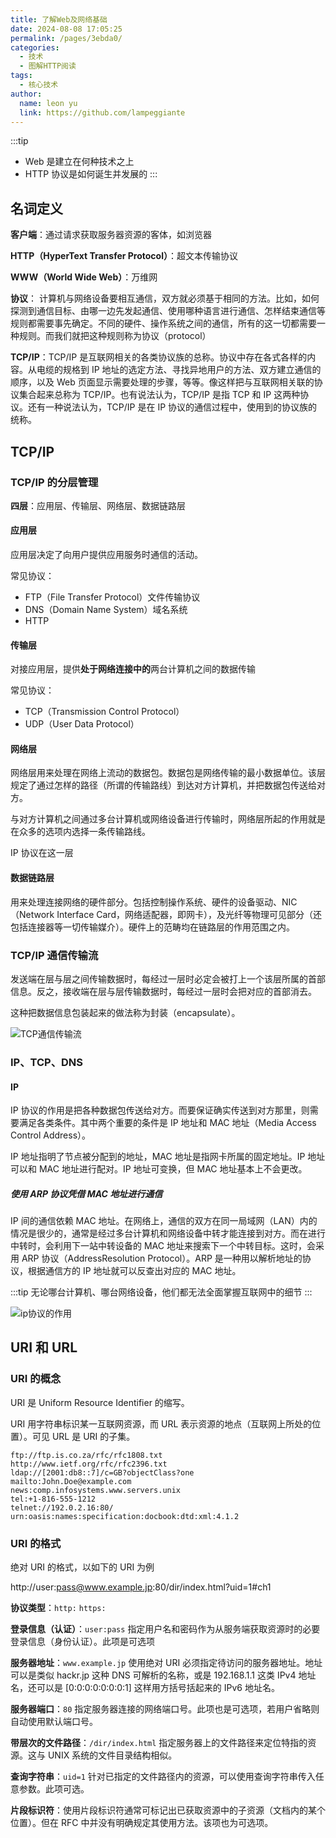 ```yaml
---
title: 了解Web及网络基础
date: 2024-08-08 17:05:25
permalink: /pages/3ebda0/
categories:
  - 技术
  - 图解HTTP阅读
tags:
  - 核心技术
author:
  name: leon yu
  link: https://github.com/lampeggiante
---
```


:::tip

- Web 是建立在何种技术之上
- HTTP 协议是如何诞生并发展的
  :::

## 名词定义

**客户端**：通过请求获取服务器资源的客体，如浏览器

**HTTP（HyperText Transfer Protocol）**：超文本传输协议

**WWW（World Wide Web）**：万维网

**协议**： 计算机与网络设备要相互通信，双方就必须基于相同的方法。比如，如何探测到通信目标、由哪一边先发起通信、使用哪种语言进行通信、怎样结束通信等规则都需要事先确定。不同的硬件、操作系统之间的通信，所有的这一切都需要一种规则。而我们就把这种规则称为协议（protocol）

**TCP/IP**：TCP/IP 是互联网相关的各类协议族的总称。协议中存在各式各样的内容。从电缆的规格到 IP 地址的选定方法、寻找异地用户的方法、双方建立通信的顺序，以及 Web 页面显示需要处理的步骤，等等。像这样把与互联网相关联的协议集合起来总称为 TCP/IP。也有说法认为，TCP/IP 是指 TCP 和 IP 这两种协议。还有一种说法认为，TCP/IP 是在 IP 协议的通信过程中，使用到的协议族的统称。

## TCP/IP

### TCP/IP 的分层管理

**四层**：应用层、传输层、网络层、数据链路层

#### 应用层

应用层决定了向用户提供应用服务时通信的活动。

常见协议：

- FTP（File Transfer Protocol）文件传输协议
- DNS（Domain Name System）域名系统
- HTTP

#### 传输层

对接应用层，提供**处于网络连接中的**两台计算机之间的数据传输

常见协议：

- TCP（Transmission Control Protocol）
- UDP（User Data Protocol）

#### 网络层

网络层用来处理在网络上流动的数据包。数据包是网络传输的最小数据单位。该层规定了通过怎样的路径（所谓的传输路线）到达对方计算机，并把数据包传送给对方。

与对方计算机之间通过多台计算机或网络设备进行传输时，网络层所起的作用就是在众多的选项内选择一条传输路线。

IP 协议在这一层

#### 数据链路层

用来处理连接网络的硬件部分。包括控制操作系统、硬件的设备驱动、NIC（Network Interface Card，网络适配器，即网卡），及光纤等物理可见部分（还包括连接器等一切传输媒介）。硬件上的范畴均在链路层的作用范围之内。

### TCP/IP 通信传输流

发送端在层与层之间传输数据时，每经过一层时必定会被打上一个该层所属的首部信息。反之，接收端在层与层传输数据时，每经过一层时会把对应的首部消去。

这种把数据信息包装起来的做法称为封装（encapsulate）。

![TCP通信传输流](/leonBlog/img/tcp_transfer.png)

### IP、TCP、DNS

#### IP

IP 协议的作用是把各种数据包传送给对方。而要保证确实传送到对方那里，则需要满足各类条件。其中两个重要的条件是 IP 地址和 MAC 地址（Media Access Control Address）。

IP 地址指明了节点被分配到的地址，MAC 地址是指网卡所属的固定地址。IP 地址可以和 MAC 地址进行配对。IP 地址可变换，但 MAC 地址基本上不会更改。

##### 使用 ARP 协议凭借 MAC 地址进行通信

IP 间的通信依赖 MAC 地址。在网络上，通信的双方在同一局域网（LAN）内的情况是很少的，通常是经过多台计算机和网络设备中转才能连接到对方。而在进行中转时，会利用下一站中转设备的 MAC 地址来搜索下一个中转目标。这时，会采用 ARP 协议（AddressResolution Protocol）。ARP 是一种用以解析地址的协议，根据通信方的 IP 地址就可以反查出对应的 MAC 地址。

:::tip
无论哪台计算机、哪台网络设备，他们都无法全面掌握互联网中的细节
:::

![ip协议的作用](/leonBlog/img/ip_usage.png)

## URI 和 URL

### URI 的概念

URI 是 Uniform Resource Identifier 的缩写。

URI 用字符串标识某一互联网资源，而 URL 表示资源的地点（互联网上所处的位置）。可见 URL 是 URI 的子集。

```text
ftp://ftp.is.co.za/rfc/rfc1808.txt
http://www.ietf.org/rfc/rfc2396.txt
ldap://[2001:db8::7]/c=GB?objectClass?one
mailto:John.Doe@example.com
news:comp.infosystems.www.servers.unix
tel:+1-816-555-1212
telnet://192.0.2.16:80/
urn:oasis:names:specification:docbook:dtd:xml:4.1.2
```

### URI 的格式

绝对 URI 的格式，以如下的 URI 为例

http://user:pass@www.example.jp:80/dir/index.html?uid=1#ch1

**协议类型**：`http:` `https:`

**登录信息（认证）**：`user:pass` 指定用户名和密码作为从服务端获取资源时的必要登录信息（身份认证）。此项是可选项

**服务器地址**：`www.example.jp` 使用绝对 URI 必须指定待访问的服务器地址。地址可以是类似 hackr.jp 这种 DNS 可解析的名称，或是 192.168.1.1 这类 IPv4 地址名，还可以是 [0:0:0:0:0:0:0:1] 这样用方括号括起来的 IPv6 地址名。

**服务器端口**：`80` 指定服务器连接的网络端口号。此项也是可选项，若用户省略则自动使用默认端口号。

**带层次的文件路径**：`/dir/index.html` 指定服务器上的文件路径来定位特指的资源。这与 UNIX 系统的文件目录结构相似。

**查询字符串**：`uid=1` 针对已指定的文件路径内的资源，可以使用查询字符串传入任意参数。此项可选。

**片段标识符**：使用片段标识符通常可标记出已获取资源中的子资源（文档内的某个位置）。但在 RFC 中并没有明确规定其使用方法。该项也为可选项。
